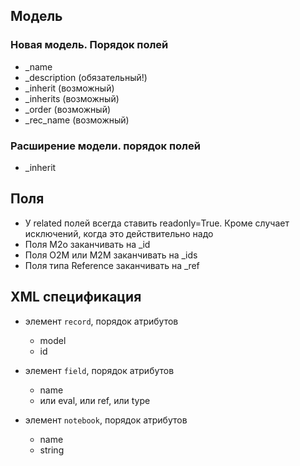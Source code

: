 ﻿


## Модель

### Новая модель. Порядок полей
* _name
* _description (обязательный!)
* _inherit (возможный)
* _inherits (возможный)
* _order (возможный)
* _rec_name (возможный)

### Расширение модели. порядок полей
* _inherit

## Поля

* У related полей всегда ставить readonly=True. Кроме случает исключений, когда это действительно надо
* Поля M2o заканчивать на _id
* Поля O2M или M2M заканчивать на _ids
* Поля типа Reference заканчивать на _ref

## XML спецификация

* элемент ``record``, порядок атрибутов
   * model
   * id

* элемент ``field``, порядок атрибутов
   * name
   * или eval, или ref, или type

* элемент ``notebook``, порядок атрибутов
   * name
   * string

